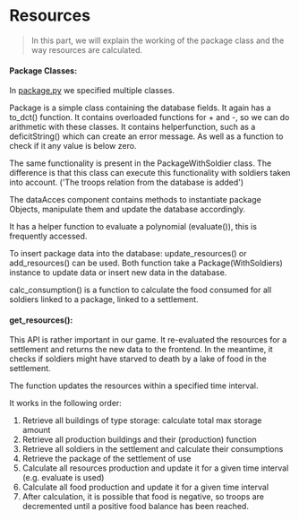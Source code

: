 # Resources 
> In this part, we will explain the working of the package class and the way resources are calculated. 

#### Package Classes:

In [package.py](../../src/dataAcces/package.py) we specified multiple classes. 

Package is a simple class containing the database fields. It again has a to_dct() function. It contains overloaded functions for + and -, so we can do arithmetic with these classes. It contains helperfunction, such as a deficitString() which can create an error message. As well as a function to check if it any value is below zero. 

The same functionality is present in the PackageWithSoldier class. The difference is that this class can execute this functionality with soldiers taken into account. ('The troops relation from the database is added')

The dataAcces component contains methods to instantiate package Objects, manipulate them and update the database accordingly. 

It has a helper function to evaluate a polynomial (evaluate()), this is frequently accessed. 

To insert package data into the database: update_resources() or add_resources() can be used. Both function take a Package(WithSoldiers) instance to update data or insert new data in the database.

calc_consumption() is a function to calculate the food consumed for all soldiers linked to a package, linked to a settlement.

#### get_resources():

This API is rather important in our game. It re-evaluated the resources for a settlement and returns the new data to the frontend. In the meantime, it checks if soldiers might have starved to death by a lake of food in the settlement.

The function updates the resources within a specified time interval.

It works in the following order:

1. Retrieve all buildings of type storage: calculate total max storage amount 
1. Retrieve all production buildings and their (production) function 
2. Retrieve all soldiers in the settlement and calculate their consumptions
4. Retrieve the package of the settlement of use 
5. Calculate all resources production and update it for a given time interval (e.g. evaluate is used)
6. Calculate all food production and update it for a given time interval
7. After calculation, it is possible that food is negative, so troops are decremented until a positive food balance has been reached.
